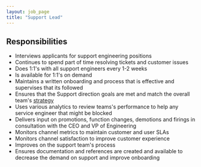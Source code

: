 ```yaml
---
layout: job_page
title: "Support Lead"
---
```


## Responsibilities

* Interviews applicants for support engineering positions
* Continues to spend part of time resolving tickets and customer issues
* Does 1:1's with all support engineers every 1-2 weeks
* Is available for 1:1's on demand
* Maintains a written onboarding and process that is effective and supervises that its followed
* Ensures that the Support direction goals are met and match the overall team's [strategy](https://about.gitlab.com/strategy/)
* Uses various analytics to review teams's performance to help any service engineer that might be blocked
* Delivers input on promotions, function changes, demotions and firings in consultation with the CEO and VP of Engineering
* Monitors channel metrics to maintain customer and user SLAs
* Monitors channel satisfaction to improve customer experience
* Improves on the support team's process
* Ensures documentation and references are created and available to decrease the demand on support and improve onboarding

